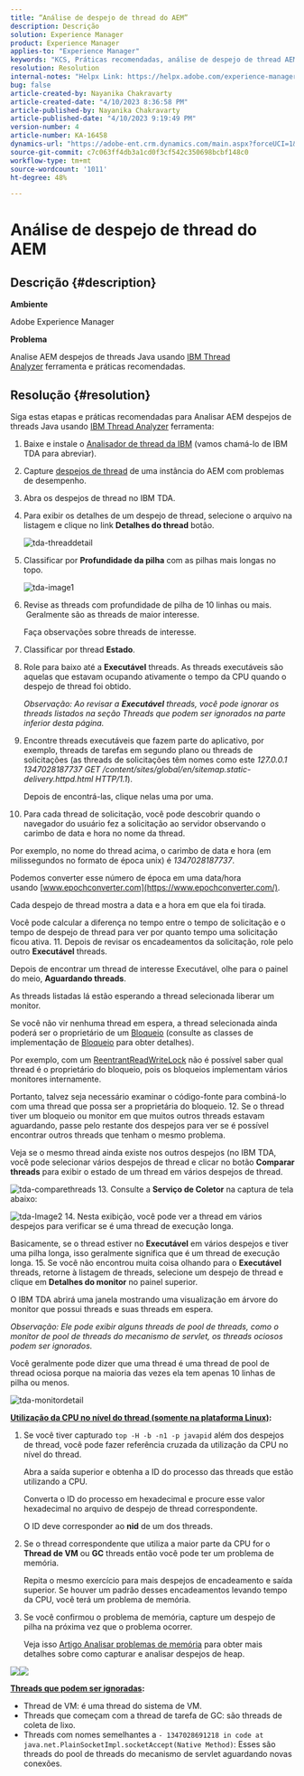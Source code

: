 ```yaml
---
title: “Análise de despejo de thread do AEM”
description: Descrição
solution: Experience Manager
product: Experience Manager
applies-to: "Experience Manager"
keywords: "KCS, Práticas recomendadas, análise de despejo de thread AEM, Adobe Experience Manager, Java, IBM Thread Analyzer"
resolution: Resolution
internal-notes: "Helpx Link: https://helpx.adobe.com/experience-manager/kb/thread-dump-analysis.html"
bug: false
article-created-by: Nayanika Chakravarty
article-created-date: "4/10/2023 8:36:58 PM"
article-published-by: Nayanika Chakravarty
article-published-date: "4/10/2023 9:19:49 PM"
version-number: 4
article-number: KA-16458
dynamics-url: "https://adobe-ent.crm.dynamics.com/main.aspx?forceUCI=1&pagetype=entityrecord&etn=knowledgearticle&id=70f9ec69-dfd7-ed11-a7c7-6045bd006b3d"
source-git-commit: c7c063ff4db3a1cd0f3cf542c350698bcbf148c0
workflow-type: tm+mt
source-wordcount: '1011'
ht-degree: 48%

---
```


# Análise de despejo de thread do AEM

## Descrição {#description}


<b>Ambiente</b>

Adobe Experience Manager

<b>Problema</b>

Analise AEM despejos de threads Java usando [IBM Thread Analyzer](https://www.ibm.com/support/pages/ibm-thread-and-monitor-dump-analyzer-java-tmda) ferramenta e práticas recomendadas.


## Resolução {#resolution}


Siga estas etapas e práticas recomendadas para Analisar AEM despejos de threads Java usando [IBM Thread Analyzer](https://www.ibm.com/support/pages/ibm-thread-and-monitor-dump-analyzer-java-tmda) ferramenta:

1. Baixe e instale o [Analisador de thread da IBM](https://www.ibm.com/support/pages/ibm-thread-and-monitor-dump-analyzer-java-tmda) (vamos chamá-lo de IBM TDA para abreviar).
2. Capture [despejos de thread](https://helpx.adobe.com/experience-manager/kb/thread-dumps-collection-analysis.html) de uma instância do AEM com problemas de desempenho.
3. Abra os despejos de thread no IBM TDA.
4. Para exibir os detalhes de um despejo de thread, selecione o arquivo na listagem e clique no link <b>Detalhes do thread</b> botão.

   ![tda-threaddetail](https://helpx.adobe.com/content/dam/help/en/experience-manager/kb/thread-dump-analysis/_jcr_content/main-pars/image_1587732783/tda-threaddetail.png "tda-threaddetail")
5. Classificar por <b>Profundidade da pilha</b> com as pilhas mais longas no topo.

   ![tda-image1](https://helpx.adobe.com/content/dam/help/en/experience-manager/kb/thread-dump-analysis/_jcr_content/main-pars/image/tda-image1.png)
6. Revise as threads com profundidade de pilha de 10 linhas ou mais.  Geralmente são as threads de maior interesse.

   Faça observações sobre threads de interesse.
7. Classificar por thread <b>Estado</b>.
8. Role para baixo até a <b>Executável</b> threads. As threads executáveis são aquelas que estavam ocupando ativamente o tempo da CPU quando o despejo de thread foi obtido.

   *Observação: Ao revisar a <b>Executável</b> threads, você pode ignorar os threads listados na seção Threads que podem ser ignorados na parte inferior desta página.*


9. Encontre threads executáveis que fazem parte do aplicativo, por exemplo, threads de tarefas em segundo plano ou threads de solicitações (as threads de solicitações têm nomes como este *127.0.0.1 1347028187737 GET /content/sites/global/en/sitemap.static-delivery.httpd.html HTTP/1.1*).

   Depois de encontrá-las, clique nelas uma por uma.
10. Para cada thread de solicitação, você pode descobrir quando o navegador do usuário fez a solicitação ao servidor observando o carimbo de data e hora no nome da thread.

   Por exemplo, no nome do thread acima, o carimbo de data e hora (em milissegundos no formato de época unix) é *1347028187737*.

   Podemos converter esse número de época em uma data/hora usando [www.epochconverter.com](https://www.epochconverter.com/).

   Cada despejo de thread mostra a data e a hora em que ela foi tirada.

   Você pode calcular a diferença no tempo entre o tempo de solicitação e o tempo de despejo de thread para ver por quanto tempo uma solicitação ficou ativa.
11. Depois de revisar os encadeamentos da solicitação, role pelo outro <b>Executável</b> threads.

   Depois de encontrar um thread de interesse Executável, olhe para o painel do meio, <b>Aguardando threads</b>.

   As threads listadas lá estão esperando a thread selecionada liberar um monitor.

   Se você não vir nenhuma thread em espera, a thread selecionada ainda poderá ser o proprietário de um [Bloqueio](https://docs.oracle.com/javase/1.5.0/docs/api/java/util/concurrent/locks/Lock.html) (consulte as classes de implementação de [Bloqueio](https://docs.oracle.com/javase/1.5.0/docs/api/java/util/concurrent/locks/Lock.html) para obter detalhes).

   Por exemplo, com um [ReentrantReadWriteLock](https://docs.oracle.com/javase/1.5.0/docs/api/java/util/concurrent/locks/ReentrantReadWriteLock.html) não é possível saber qual thread é o proprietário do bloqueio, pois os bloqueios implementam vários monitores internamente.

   Portanto, talvez seja necessário examinar o código-fonte para combiná-lo com uma thread que possa ser a proprietária do bloqueio.
12. Se o thread tiver um bloqueio ou monitor em que muitos outros threads estavam aguardando, passe pelo restante dos despejos para ver se é possível encontrar outros threads que tenham o mesmo problema.

   Veja se o mesmo thread ainda existe nos outros despejos (no IBM TDA, você pode selecionar vários despejos de thread e clicar no botão <b>Comparar threads</b> para exibir o estado de um thread em vários despejos de thread.

   ![tda-comparethreads](https://helpx.adobe.com/content/dam/help/en/experience-manager/kb/thread-dump-analysis/_jcr_content/main-pars/image_1159496390/tda-comparethreads.png)
13. Consulte a <b>Serviço de Coletor</b> na captura de tela abaixo:

   ![tda-Image2](https://helpx.adobe.com/content/dam/help/en/experience-manager/kb/thread-dump-analysis/_jcr_content/main-pars/image_1730877898/tda-Image2.png)
14. Nesta exibição, você pode ver a thread em vários despejos para verificar se é uma thread de execução longa.

   Basicamente, se o thread estiver no <b>Executável</b> em vários despejos e tiver uma pilha longa, isso geralmente significa que é um thread de execução longa.
15. Se você não encontrou muita coisa olhando para o <b>Executável</b> threads, retorne à listagem de threads, selecione um despejo de thread e clique em <b>Detalhes do monitor</b> no painel superior.

   O IBM TDA abrirá uma janela mostrando uma visualização em árvore do monitor que possui threads e suas threads em espera.

   *Observação: Ele pode exibir alguns threads de pool de threads, como o monitor de pool de threads do mecanismo de servlet, os threads ociosos podem ser ignorados.*

   Você geralmente pode dizer que uma thread é uma thread de pool de thread ociosa porque na maioria das vezes ela tem apenas 10 linhas de pilha ou menos.

   ![tda-monitordetail](https://helpx.adobe.com/content/dam/help/en/experience-manager/kb/thread-dump-analysis/_jcr_content/main-pars/image_1106466084/tda-monitordetail.png)




<u><b>Utilização da CPU no nível do thread (somente na plataforma Linux)</b></u><b>:</b>

1. Se você tiver capturado `top -H -b -n1 -p javapid` além dos despejos de thread, você pode fazer referência cruzada da utilização da CPU no nível do thread.

   Abra a saída superior e obtenha a ID do processo das threads que estão utilizando a CPU.

   Converta o ID do processo em hexadecimal e procure esse valor hexadecimal no arquivo de despejo de thread correspondente.

   O ID deve corresponder ao <b>nid</b> de um dos threads.
2. Se o thread correspondente que utiliza a maior parte da CPU for o <b>Thread de VM</b> ou <b>GC</b> threads então você pode ter um problema de memória.

   Repita o mesmo exercício para mais despejos de encadeamento e saída superior. Se houver um padrão desses encadeamentos levando tempo da CPU, você terá um problema de memória.
3. Se você confirmou o problema de memória, capture um despejo de pilha na próxima vez que o problema ocorrer.

   Veja isso [Artigo Analisar problemas de memória](https://experienceleague.adobe.com/docs/experience-cloud-kcs/kbarticles/KA-17482.html?lang=pt-BR) para obter mais detalhes sobre como capturar e analisar despejos de heap.


![](https://helpx.adobe.com/libs/cq/ui/resources/0.gif)![](https://helpx.adobe.com/libs/cq/ui/resources/0.gif)

<b><u>Threads que podem ser ignoradas</u>:</b>

- Thread de VM: é uma thread do sistema de VM.
- Threads que começam com a thread de tarefa de GC: são threads de coleta de lixo.
- Threads com nomes semelhantes a `- 1347028691218 in code at java.net.PlainSocketImpl.socketAccept(Native Method)`: Esses são threads do pool de threads do mecanismo de servlet aguardando novas conexões.

